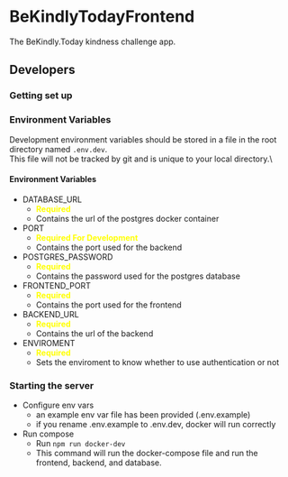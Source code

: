 # BeKindlyTodayFrontend

The BeKindly.Today kindness challenge app.

## Developers

### Getting set up

### Environment Variables

Development environment variables should be stored in a file in the root directory named `.env.dev`.\
This file will not be tracked by git and is unique to your local directory.\

#### Environment Variables

- DATABASE_URL
  - <span style="color:yellow;">**Required**</span>
  - Contains the url of the postgres docker container
- PORT
  - <span style="color:yellow;">**Required For Development**</span>
  - Contains the port used for the backend
- POSTGRES_PASSWORD
  - <span style="color:yellow;">**Required**</span>
  - Contains the password used for the postgres database
- FRONTEND_PORT
  - <span style="color:yellow;">**Required**</span>
  - Contains the port used for the frontend
- BACKEND_URL
  - <span style="color:yellow;">**Required**</span>
  - Contains the url of the backend
- ENVIROMENT
  - <span style="color:yellow;">**Required**</span>
  - Sets the enviroment to know whether to use authentication or not

### Starting the server

- Configure env vars
  - an example env var file has been provided (.env.example)
  - if you rename .env.example to .env.dev, docker will run correctly
- Run compose
  - Run `npm run docker-dev`
  - This command will run the docker-compose file and run the frontend, backend, and database.
